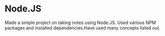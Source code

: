 # Node.JS
Made a simple project on taking notes using Node.JS. Used various NPM packages and installed dependencies.Have used many concepts listed out.
